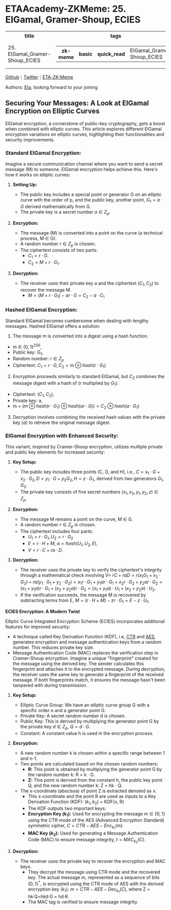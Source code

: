 # ETAAcademy-ZKMeme: 25. EIGamal, Gramer-Shoup, ECIES

<table>
  <tr>
    <th>title</th>
    <th>tags</th>
  </tr>
  <tr>
    <td>25. EIGamal_Gramer-Shoup_ECIES</td>
    <td>
      <table>
        <tr>
          <th>zk-meme</th>
          <th>basic</th>
          <th>quick_read</th>
          <td>EIGamal_Gramer-Shoup_ECIES</td>
        </tr>
      </table>
    </td>
  </tr>
</table>

[Github](https://github.com/ETAAcademy)｜[Twitter](https://twitter.com/ETAAcademy)｜[ETA-ZK-Meme](https://github.com/ETAAcademy/ETAAcademy-ZK-Meme)

Authors: [Eta](https://twitter.com/pwhattie), looking forward to your joining

## Securing Your Messages: A Look at ElGamal Encryption on Elliptic Curves

ElGamal encryption, a cornerstone of public-key cryptography, gets a boost when combined with elliptic curves. This article explores different ElGamal encryption variations on elliptic curves, highlighting their functionalities and security improvements.

### Standard ElGamal Encryption:

Imagine a secure communication channel where you want to send a secret message (M) to someone. ElGamal encryption helps achieve this. Here's how it works on elliptic curves:

1. **Setting Up:**

   - The public key includes a special point or generator G on an elliptic curve with the order of p, and the public key, another point, $G_1 = a · G$ derived mathematically from G.
   - The private key is a secret number $a ∈ Z_p$.

2. **Encryption:**

   - The message (M) is converted into a point on the curve (a technical process, M ∈ G).
   - A random number $r ∈ Z_p$ is chosen.
   - The ciphertext consists of two parts:
     - $C_1 = r · G$.
     - $C_2 = M + r·G_1$.

3. **Decryption:**
   - The receiver uses their private key a and the ciphertext $(C_1, C_2)$ to recover the message M.
     - $M = (M+ r·G_1)-ar·G = C_2 - a·C_1$

### Hashed ElGamal Encryption:

Standard ElGamal becomes cumbersome when dealing with lengthy messages. Hashed ElGamal offers a solution:

1. The message m is converted into a digest using a hash function.

- m ∈ $\{0, 1 \}^{256}$,
- Public key: $G_1$,
- Random number: $r ∈ Z_p$
- Ciphertext: $C_1 = r·G, C_2 = m ⊕ hash( r · G_1)$

2. Encryption proceeds similarly to standard ElGamal, but $C_2$ combines the message digest with a hash of (r multiplied by $G_1$).

- Ciphertext: $(C_1, C_2)$,
- Private key: a,
- m = $(m ⊕ hash(r · G_1)⊕ hash(ar · G))=C_2 ⊕ hash( a·G_1)$

3. Decryption involves combining the received hash values with the private key (_a_) to retrieve the original message digest.

### ElGamal Encryption with Enhanced Security:

This variant, inspired by Cramer-Shoup encryption, utilizes multiple private and public key elements for increased security:

1. **Key Setup:**

   - The public key includes three points (C, D, and H), i.e., $C = x_1·G + x_2·G_2, D = y_1·G+y_2G_2, H = z·G_1$, derived from two generators $G_1, G_2$.
   - The private key consists of five secret numbers $(x_1, x_2, y_1, y_2, z) ∈ Z_p$.

2. **Encryption:**

   - The message M remains a point on the curve, M ∈ G.
   - A random number $r ∈ Z_p$ is chosen.
   - The ciphertext includes four parts:
     - $U_1 = r·G_1, U_2 = r·G_2$
     - $E = r·H + M,$ $a=hash(U_1, U_2, E)$,
     - $V= r·C+ ra ·D$.

3. **Decryption:**
   - The receiver uses the private key to verify the ciphertext's integrity through a mathematical check involving V= $rC+raD = r(x_1G_1 + x_2 ·G_2)+ra(y_1·G_1 + y_2 ·G_2) =x_1r·G_1+ y_1ar·G_1+ x_2r·G_2+y_2ar·G_2 = (x_1 + y_1a)r·G_1+ (x_2+y_2a)r·G_2 =(x_1+ y_1a)·U_1 + (x_2 +y_2a)·U_2$.
   - If the verification succeeds, the message M is recovered by subtracting terms from E, $M = (r·H+M)-zr·G_1 = E -z·U_1$.

**ECIES Encryption: A Modern Twist**

Elliptic Curve Integrated Encryption Scheme (ECIES) incorporates additional features for improved security:

- A technique called Key Derivation Function (KDF), i.e, [CTR](https://github.com/ETAAcademy/ETAAcademy-ZK-Meme/blob/main/01_Ouick_Read/16_CTR.md) and [AES](https://github.com/ETAAcademy/ETAAcademy-ZK-Meme/blob/main/01_Ouick_Read/22_AES.md), generates encryption and message authentication keys from a random number. This reduces private key size.
- Message Authentication Code (MAC) replaces the verification step in Cramer-Shoup encryption. Imagine a unique "fingerprint" created for the message using the derived key. The sender calculates this fingerprint and attaches it to the encrypted message. During decryption, the receiver uses the same key to generate a fingerprint of the received message. If both fingerprints match, it ensures the message hasn't been tampered with during transmission.

1. **Key Setup:**

   - Elliptic Curve Group: We have an elliptic curve group G with a specific order n and a generator point G.
   - Private Key: A secret random number d is chosen.
   - Public Key: This is derived by multiplying the generator point G by the private key $d ∈ Z_p$, $Q = d · G$.
   - Constant: A constant value h is used in the encryption process.

2. **Encryption:**

   - A new random number k is chosen within a specific range between 1 and n-1.
   - Two points are calculated based on the chosen random numbers:
     - **R:** This point is obtained by multiplying the generator point G by the random number k: R = k · G.
     - **Z:** This point is derived from the constant h, the public key point Q, and the new random number k: Z = hk · Q.
   - The x-coordinate (abscissa) of point Z is extracted denoted as x.
     - This x-coordinate and the point R are used as inputs to a Key Derivation Function (KDF): $(k_1, k_2)$ = KDF(x, R)
     - The KDF outputs two important keys:
     - **Encryption Key ($k_1$):** Used for encrypting the message $m ∈ \{0, 1\}$ using the CTR mode of the AES (Advanced Encryption Standard) symmetric cipher, $C = CTR-AES-Enc_{k_1}$(m).
     - **MAC Key ($k_2$):** Used for generating a Message Authentication Code (MAC) to ensure message integrity, $t = MAC_{k_2}(C)$.

3. **Decryption:**

   - The receiver uses the private key to recover the encryption and MAC keys.
     - They decrypt the message using CTR mode and the recovered key. The actual message m, represented as a sequence of bits $\{0, 1\}^*$, is encrypted using the CTR mode of AES with the derived encryption key ($k_1$): $m = CTR-AES-Dec_{k_1}(C)$, where Z = hk·Q=hkd·G = hd·R.
     - The MAC tag is verified to ensure message integrity.
